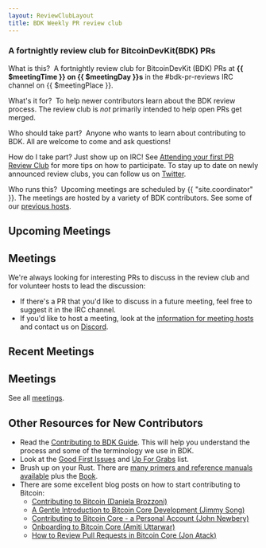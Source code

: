 ```yaml
---
layout: ReviewClubLayout
title: BDK Weekly PR review club
---
```


### A fortnightly review club for BitcoinDevKit(BDK) PRs

<span class="question">What is this?</span> &nbsp;A fortnightly review club for BitcoinDevKit (BDK) PRs at **{{ $meetingTime }} on {{ $meetingDay }}s** in the #bdk-pr-reviews IRC channel on
{{ $meetingPlace }}.

<span class="question">What's it for?</span> &nbsp;To help newer contributors
learn about the BDK review process. The review club is *not* primarily
intended to help open PRs get merged.

<span class="question">Who should take part?</span> &nbsp;Anyone who wants to
learn about contributing to BDK. All are welcome to come and ask
questions!

<span class="question">How do I take part?</span> Just show up on IRC! See
[Attending your first PR Review Club](/review-club/your-first-meeting/) for more tips
on how to participate. To stay up to date on newly announced review clubs,
you can follow us on <a href="https://twitter.com/bitcoindevkit">Twitter</a>.

<span class="question">Who runs this?</span> &nbsp;Upcoming meetings are
scheduled by {{ "site.coordinator" }}.
The meetings are hosted by a variety of BDK contributors. See
some of our [previous hosts](/meetings-hosts/).

## Upcoming Meetings

<div class="meeting-list-container">
    <h2>Meetings</h2>
    <div class="meetings-container">
        <ul class="meeting-list">
            <template v-for="page in $site.pages">
                <li v-if="page.frontmatter.layout === 'ReviewClubMeetingLayout' && page.frontmatter.status != 'past'">
                    {{ page.frontmatter.date | formatDate }}
                    <span id="text-separator">»</span>
                        <a id="meeting-link" :href="page.path">#{{ page.frontmatter.pr.split("/").pop() }} {{ page.frontmatter.title }}</a>
                </li>
            </template>
        </ul>
    </div>
</div>

We're always looking for interesting PRs to discuss in the review club and for
volunteer hosts to lead the discussion:

- If there's a PR that you'd like to discuss in a future meeting, feel free to suggest it in the IRC channel.
- If you'd like to host a meeting, look at the [information for meeting
  hosts](/review-club/hosting/) and contact us on  [Discord](https://discord.gg/dstn4dQ).



## Recent Meetings

<div class="meeting-list-container">
    <h2>Meetings</h2>
    <div class="meetings-container">
        <ul class="meeting-list">
            <template v-for="page in this.$getLastFourMeetings($site.pages)">
                <li>
                    {{ page.frontmatter.date | formatDate }}
                    <span id="text-separator">»</span>
                        <a id="meeting-link" :href="page.path">#{{ page.frontmatter.pr.split("/").pop() }} {{ page.frontmatter.title }}</a>
                </li>
            </template>
        </ul>
    </div>
</div>

See all [meetings](/review-club/meetings/).

## Other Resources for New Contributors

- Read the [Contributing to BDK
  Guide](https://github.com/bitcoindevkit/bdk/blob/master/CONTRIBUTING.md). This
  will help you understand the process and some of the terminology we use in BDK.
- Look at the [Good First
  Issues](https://github.com/bitcoin/bitcoin/issues?q=is%3aissue+is%3aopen+label%3a%22good+first+issue%22)
  and [Up For
  Grabs](https://github.com/bitcoin/bitcoin/issues?utf8=%e2%9c%93&q=label%3a%22up+for+grabs%22)
  list.
- Brush up on your Rust. There are [many primers and reference manuals
  available](https://github.com/rust-unofficial/awesome-rust#resources) plus the [Book](https://doc.rust-lang.org/book/).
- There are some excellent blog posts on how to start contributing to Bitcoin:
    - [Contributing to Bitcoin (Daniela Brozzoni)](https://danielabrozzoni.com/posts/contributing_to_oss/)
    - [A Gentle Introduction to Bitcoin Core Development (Jimmy Song)](https://bitcointechtalk.com/a-gentle-introduction-to-bitcoin-core-development-fdc95eaee6b8)
    - [Contributing to Bitcoin Core - a Personal Account (John Newbery)](https://bitcointechtalk.com/contributing-to-bitcoin-core-a-personal-account-35f3a594340b)
    - [Onboarding to Bitcoin Core (Amiti Uttarwar)](https://medium.com/@amitiu/onboarding-to-bitcoin-core-7c1a83b20365)
    - [How to Review Pull Requests in Bitcoin Core (Jon Atack)](https://jonatack.github.io/articles/how-to-review-pull-requests-in-bitcoin-core)


